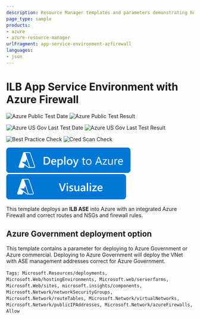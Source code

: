 ```yaml
---
description: Resource Manager templates and parameters demonstrating how to deploy App Service environment with Azure Firewall integration
page_type: sample
products:
- azure
- azure-resource-manager
urlFragment: app-service-environment-azfirewall
languages:
- json
---
```

# ILB App Service Environment with Azure Firewall

![Azure Public Test Date](https://azurequickstartsservice.blob.core.windows.net/badges/demos/app-service-environment-azfirewall/PublicLastTestDate.svg)
![Azure Public Test Result](https://azurequickstartsservice.blob.core.windows.net/badges/demos/app-service-environment-azfirewall/PublicDeployment.svg)

![Azure US Gov Last Test Date](https://azurequickstartsservice.blob.core.windows.net/badges/demos/app-service-environment-azfirewall/FairfaxLastTestDate.svg)
![Azure US Gov Last Test Result](https://azurequickstartsservice.blob.core.windows.net/badges/demos/app-service-environment-azfirewall/FairfaxDeployment.svg)

![Best Practice Check](https://azurequickstartsservice.blob.core.windows.net/badges/demos/app-service-environment-azfirewall/BestPracticeResult.svg)
![Cred Scan Check](https://azurequickstartsservice.blob.core.windows.net/badges/demos/app-service-environment-azfirewall/CredScanResult.svg)

[![Deploy To Azure](https://raw.githubusercontent.com/Azure/azure-quickstart-templates/master/1-CONTRIBUTION-GUIDE/images/deploytoazure.svg?sanitize=true)](https://portal.azure.com/#create/Microsoft.Template/uri/https%3A%2F%2Fraw.githubusercontent.com%2FAzure%2Fazure-quickstart-templates%2Fmaster%2Fdemos%2Fapp-service-environment-azfirewall%2Fazuredeploy.json) [![Visualize](https://raw.githubusercontent.com/Azure/azure-quickstart-templates/master/1-CONTRIBUTION-GUIDE/images/visualizebutton.svg?sanitize=true)](http://armviz.io/#/?load=https%3A%2F%2Fraw.githubusercontent.com%2FAzure%2Fazure-quickstart-templates%2Fmaster%2Fdemos%2Fapp-service-environment-azfirewall%2Fazuredeploy.json)

This template deploys an **ILB ASE** into Azure with an integrated Azure Firewall and correct routes and NSGs and firewall rules.

## Azure Government deployment option

This template contains a parameter for deploying to Azure Government or Azure commercial.  Deploying to Azure Government will deploy the VNet with ASE management addresses correct for Azure Government.

`Tags: Microsoft.Resources/deployments, Microsoft.Web/hostingEnvironments, Microsoft.web/serverfarms, Microsoft.Web/sites, microsoft.insights/components, Microsoft.Network/networkSecurityGroups, Microsoft.Network/routeTables, Microsoft.Network/virtualNetworks, Microsoft.Network/publicIPAddresses, Microsoft.Network/azureFirewalls, Allow`
